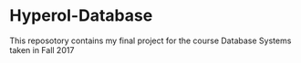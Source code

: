 # Hyperol-Database
This reposotory contains my final project for the course Database Systems taken in Fall 2017 
